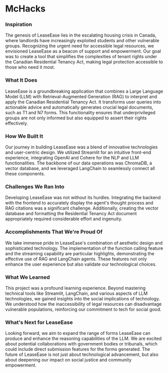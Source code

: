 # McHacks

### Inspiration
The genesis of LeaseEase lies in the escalating housing crisis in Canada, where landlords have increasingly exploited students and other vulnerable groups. Recognizing the urgent need for accessible legal resources, we envisioned LeaseEase as a beacon of support and empowerment. Our goal was to create a tool that simplifies the complexities of tenant rights under the Canadian Residential Tenancy Act, making legal protection accessible to those who need it most.

### What It Does
LeaseEase is a groundbreaking application that combines a Large Language Model (LLM) with Retrieval-Augmented Generation (RAG) to interpret and apply the Canadian Residential Tenancy Act. It transforms user queries into actionable advice and automatically generates crucial legal documents, such as T1 and N7 forms. This functionality ensures that underprivileged groups are not only informed but also equipped to assert their rights effectively.

### How We Built It
Our journey in building LeaseEase was a blend of innovative technologies and user-centric design. We utilized Streamlit for an intuitive front-end experience, integrating OpenAI and Cohere for the NLP and LLM functionalities. The backbone of our data operations was ChromaDB, a vector database, and we leveraged LangChain to seamlessly connect all these components.

### Challenges We Ran Into
Developing LeaseEase was not without its hurdles. Integrating the backend with the frontend to accurately display the agent's thought process and RAG citations was a significant challenge. Additionally, creating the vector database and formatting the Residential Tenancy Act document appropriately required considerable effort and ingenuity.

### Accomplishments That We're Proud Of
We take immense pride in LeaseEase's combination of aesthetic design and sophisticated technology. The implementation of the function calling feature and the streaming capability are particular highlights, demonstrating the effective use of RAG and LangChain agents. These features not only enhance the user experience but also validate our technological choices.

### What We Learned
This project was a profound learning experience. Beyond mastering technical tools like Streamlit, LangChain, and various aspects of LLM technologies, we gained insights into the social implications of technology. We understood how the inaccessibility of legal resources can disadvantage vulnerable populations, reinforcing our commitment to tech for social good.

### What's Next for LeaseEase
Looking forward, we aim to expand the range of forms LeaseEase can produce and enhance the reasoning capabilities of the LLM. We are excited about potential collaborations with government bodies or tribunals, which could include direct submission features for the forms generated. The future of LeaseEase is not just about technological advancement, but also about deepening our impact on social justice and community empowerment.
